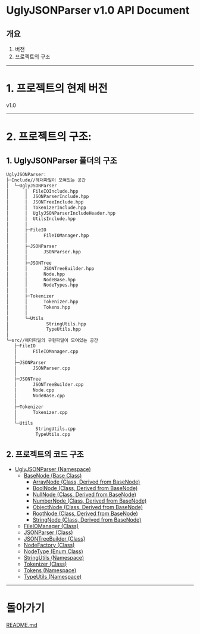 # UglyJSONParser v1.0 API Document 

## 개요

1. 버전
2. 프로젝트의 구조

---

# 1. 프로젝트의 현제 버전

v1.0

---

# 2. 프로젝트의 구조:

## 1. UglyJSONParser 폴더의 구조

```bash
UglyJSONParser:
├─Include//헤더파일이 모여있는 공간
│  └─UglyJSONParser
│      │  FileIOInclude.hpp
│      │  JSONParserInclude.hpp
│      │  JSONTreeInclude.hpp
│      │  TokenizerInclude.hpp
│      │  UglyJSONParserIncludeHeader.hpp
│      │  UtilsInclude.hpp
│      │
│      ├─FileIO
│      │      FileIOManager.hpp
│      │
│      ├─JSONParser
│      │      JSONParser.hpp
│      │
│      ├─JSONTree
│      │      JSONTreeBuilder.hpp
│      │      Node.hpp
│      │      NodeBase.hpp
│      │      NodeTypes.hpp
│      │
│      ├─Tokenizer
│      │      Tokenizer.hpp
│      │      Tokens.hpp
│      │
│      └─Utils
│              StringUtils.hpp
│              TypeUtils.hpp
│
└─src//헤더파일의 구현파일이 모여있는 공간
   ├─FileIO
   │      FileIOManager.cpp
   │
   ├─JSONParser
   │      JSONParser.cpp
   │
   ├─JSONTree
   │      JSONTreeBuilder.cpp
   │      Node.cpp
   │      NodeBase.cpp
   │
   ├─Tokenizer
   │      Tokenizer.cpp
   │
   └─Utils
           StringUtils.cpp
           TypeUtils.cpp

```


## 2. 프로젝트의 코드 구조
+ [UglyJSONParser (Namespace)](./files/namespace_UglyJSONParser.md)
    + [BaseNode (Base Class)](./files/class_BaseNode.md)
        + [ArrayNode (Class, Derived from BaseNode)](./files/class_ArrayNode.md)
        + [BoolNode (Class, Derived from BaseNode)](./files/class_BoolNode.md)
        + [NullNode (Class, Derived from BaseNode)](./files/class_NullNode.md)
        + [NumberNode (Class, Derived from BaseNode)](./files/class_NumberNode.md)
        + [ObjectNode (Class, Derived from BaseNode)](./files/class_ObjectNode.md)
        + [RootNode (Class, Derived from BaseNode)](./files/class_RootNode.md)
        + [StringNode (Class, Derived from BaseNode)](./files/class_StringNode.md)
    + [FileIOManager (Class)](./files/class_FileIOManager.md)
    + [JSONParser (Class)](./files/class_JSONParser.md)
    + [JSONTreeBuilder (Class)](./files/class_JSONTreeBuilder.md)
    + [NodeFactory (Class)](./files/class_NodeFactory.md)
    + [NodeType (Enum Class)](./files/enum_class_NodeType.md)
    + [StringUtils (Namespace)](./files/namespace_StringUtils.md)
    + [Tokenizer (Class)](./files/class_Tokenizer.md)
    + [Tokens (Namespace)](./files/namespace_Tokens.md)
    + [TypeUtils (Namespace)](./files/namespace_TypeUtils.md)

---

# 돌아가기

[README.md](https://github.com/nuke1115/UglyJSONParser/blob/dev/README.md)
